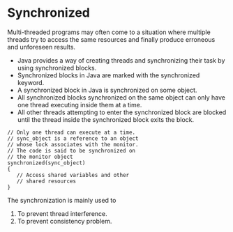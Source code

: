 # Synchronized

Multi-threaded programs may often come to a situation where multiple threads try to access the same resources and finally produce erroneous and unforeseen results. 

- Java provides a way of creating threads and synchronizing their task by using synchronized blocks. 
- Synchronized blocks in Java are marked with the synchronized keyword. 
- A synchronized block in Java is synchronized on some object. 
- All synchronized blocks synchronized on the same object can only have one thread executing inside them at a time. 
- All other threads attempting to enter the synchronized block are blocked until the thread inside the synchronized block exits the block.

```
// Only one thread can execute at a time. 
// sync_object is a reference to an object
// whose lock associates with the monitor. 
// The code is said to be synchronized on
// the monitor object
synchronized(sync_object)
{
   // Access shared variables and other
   // shared resources
}
```

The synchronization is mainly used to

1. To prevent thread interference.
2. To prevent consistency problem.

